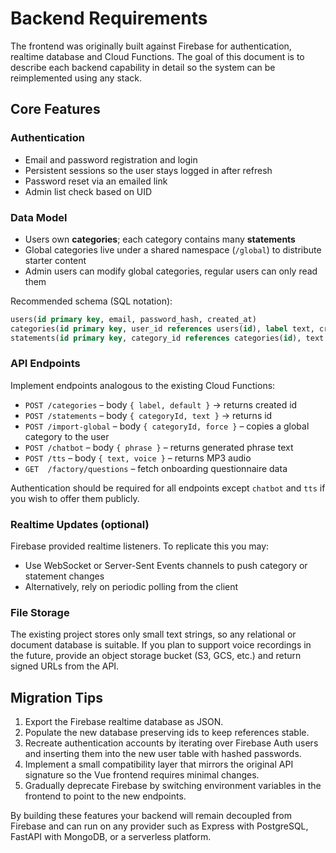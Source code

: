 # Backend Requirements

The frontend was originally built against Firebase for authentication, realtime database and Cloud Functions. The goal of this document is to describe each backend capability in detail so the system can be reimplemented using any stack.

## Core Features

### Authentication
- Email and password registration and login
- Persistent sessions so the user stays logged in after refresh
- Password reset via an emailed link
- Admin list check based on UID

### Data Model
- Users own **categories**; each category contains many **statements**
- Global categories live under a shared namespace (`/global`) to distribute starter content
- Admin users can modify global categories, regular users can only read them

Recommended schema (SQL notation):
```sql
users(id primary key, email, password_hash, created_at)
categories(id primary key, user_id references users(id), label text, created_at, is_default boolean)
statements(id primary key, category_id references categories(id), text text, created_at)
```

### API Endpoints
Implement endpoints analogous to the existing Cloud Functions:
- `POST /categories` – body `{ label, default }` → returns created id
- `POST /statements` – body `{ categoryId, text }` → returns id
- `POST /import-global` – body `{ categoryId, force }` – copies a global category to the user
- `POST /chatbot` – body `{ phrase }` – returns generated phrase text
- `POST /tts` – body `{ text, voice }` – returns MP3 audio
- `GET  /factory/questions` – fetch onboarding questionnaire data

Authentication should be required for all endpoints except `chatbot` and `tts` if you wish to offer them publicly.

### Realtime Updates (optional)
Firebase provided realtime listeners. To replicate this you may:
- Use WebSocket or Server-Sent Events channels to push category or statement changes
- Alternatively, rely on periodic polling from the client

### File Storage
The existing project stores only small text strings, so any relational or document database is suitable. If you plan to support voice recordings in the future, provide an object storage bucket (S3, GCS, etc.) and return signed URLs from the API.

## Migration Tips
1. Export the Firebase realtime database as JSON.
2. Populate the new database preserving ids to keep references stable.
3. Recreate authentication accounts by iterating over Firebase Auth users and inserting them into the new user table with hashed passwords.
4. Implement a small compatibility layer that mirrors the original API signature so the Vue frontend requires minimal changes.
5. Gradually deprecate Firebase by switching environment variables in the frontend to point to the new endpoints.

By building these features your backend will remain decoupled from Firebase and can run on any provider such as Express with PostgreSQL, FastAPI with MongoDB, or a serverless platform.
